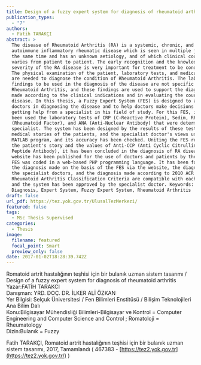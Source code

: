 ```yaml
---
title: Design of a fuzzy expert system for diagnosis of rheumatoid arthritis
publication_types:
  - "7"
authors:
  - Fatih TARAKÇI
abstract: >
  The disease of Rheumatoid Arthritis (RA) is a systemic, chronic, and
  autoimmune inflammatory rheumatic disease which is seen in multiple joints at
  the same time and has an unknown aetiology, and of which clinical course
  varies from patient to patient. The early recognition and the knowledge of
  severity of the RA disease is very important for treatment to be conducted.
  The physical examination of the patient, laboratory tests, and medical story
  are needed to diagnose the condition of Rheumatoid Arthritis. The laboratory
  findings to be used in the diagnosis of the disease are not specific to
  Rheumatoid Arthritis, and these findings are used to support the diagnosis
  made according to the clinical indications and in evaluating the course of the
  disease. In this thesis, a Fuzzy Expert System (FES) is designed to assist
  doctors in diagnosing the disease and to help doctors make decisions by
  getting help from a specialist in his field of study. For this FES, it has
  been used the laboratory tests of CRP (C-Reactive Protein), Sedim, RF
  (Rheumatoid Factor), and ANA (Anti-Nuclear Antibody) that were determined the
  specialist. The system has been designed by the results of these tests, the
  medical stories of the patients, and the specialist doctor's views using the
  MATLAB program, and its accuracy has been checked. Uniting the FES result with
  the patient's story and the values of Anti-CCP (Anti Cyclic Citrullinated
  Peptide Antibody), it has been concluded in the diagnosis of RA disease. A
  website has been published for the use of doctors and patients by the designed
  FES was coded in a web-based PHP programming language. It has been found that
  the diagnosis made on the basis of the FES via the website, the diagnosis by
  the specialist doctors, and the diagnosis made according to 2010 ACR / EULAR
  Rheumatoid Arthritis Classification Criteria are compatible with each other,
  and the system has been approved by the specialist doctor. Keywords: Disease
  Diagnosis, Expert System, Fuzzy Expert System, Rheumatoid Arthritis
draft: false
url_pdf: https://tez.yok.gov.tr/UlusalTezMerkezi/
featured: false
tags:
  - MSc Thesis Supervised
categories:
  - Thesis
image:
  filename: featured
  focal_point: Smart
  preview_only: false
date: 2017-01-02T18:28:39.742Z
---
```

Romatoid artrit hastalığının teşhisi için bir bulanık uzman sistem tasarımı / Design of a fuzzy expert system for diagnosis of rheumatoid arthritis\
Yazar:FATİH TARAKCI\
Danışman: YRD. DOÇ. DR. İLKER ALİ ÖZKAN\
Yer Bilgisi: Selçuk Üniversitesi / Fen Bilimleri Enstitüsü / Bilişim Teknolojileri Ana Bilim Dalı\
Konu:Bilgisayar Mühendisliği Bilimleri-Bilgisayar ve Kontrol = Computer Engineering and Computer Science and Control ; Romatoloji = Rheumatology\
Dizin:Bulanık = Fuzzy

Fatih TARAKÇI, Romatoid artrit hastalığının teşhisi için bir bulanık uzman sistem tasarımı, 2017, Tamamlandı ( 467383 - [https://tez2.yok.gov.tr](https://tez2.yok.gov.tr/) )